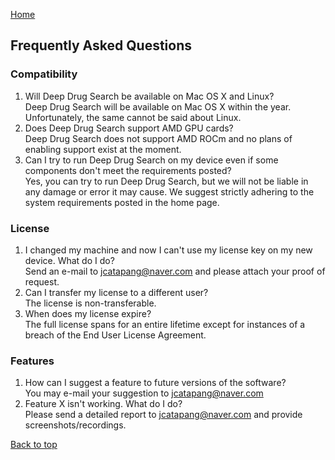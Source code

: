 [Home](https://jcatapang.github.io/deepdrugsearch/)

## Frequently Asked Questions

### Compatibility
1. Will Deep Drug Search be available on Mac OS X and Linux?<br>
Deep Drug Search will be available on Mac OS X within the year. Unfortunately, the same cannot be said about Linux.<br>
2. Does Deep Drug Search support AMD GPU cards?<br>
Deep Drug Search does not support AMD ROCm and no plans of enabling support exist at the moment.<br>
3. Can I try to run Deep Drug Search on my device even if some components don't meet the requirements posted?<br>
Yes, you can try to run Deep Drug Search, but we will not be liable in any damage or error it may cause. We suggest strictly adhering to the system requirements posted in the home page.

### License
1. I changed my machine and now I can't use my license key on my new device. What do I do?<br>
Send an e-mail to jcatapang@naver.com and please attach your proof of request.<br>
2. Can I transfer my license to a different user?<br>
The license is non-transferable.<br>
3. When does my license expire?<br>
The full license spans for an entire lifetime except for instances of a breach of the End User License Agreement.<br>

### Features
1. How can I suggest a feature to future versions of the software?<br>
You may e-mail your suggestion to jcatapang@naver.com<br>
2. Feature X isn't working. What do I do?<br>
Please send a detailed report to jcatapang@naver.com and provide screenshots/recordings.

[Back to top](https://jcatapang.github.io/deepdrugsearch/faq)

<!---
### Purchase
1. Do you have discounts?<br>
Discounts in the form of coupon codes are released from time to time. Please make sure to stay tuned!<br>
2. What is your refund policy?<br>
If you are not 100% satisfied with your purchase, you can submit a report stating your reason and get a decision regarding refunds upon deliberation. You can report a license
for up to 7 days from the date you purchased it.<br>
3. What are the available payment options?<br>
[You may purchase licenses through Paypal, credit card, or debit card. (MasterCard, Visa, UnionPay, American Express, Discover)
---!>
